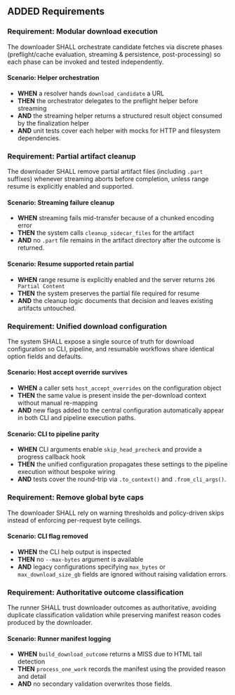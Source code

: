## ADDED Requirements
### Requirement: Modular download execution
The downloader SHALL orchestrate candidate fetches via discrete phases (preflight/cache evaluation, streaming & persistence, post-processing) so each phase can be invoked and tested independently.

#### Scenario: Helper orchestration
- **WHEN** a resolver hands `download_candidate` a URL
- **THEN** the orchestrator delegates to the preflight helper before streaming
- **AND** the streaming helper returns a structured result object consumed by the finalization helper
- **AND** unit tests cover each helper with mocks for HTTP and filesystem dependencies.

### Requirement: Partial artifact cleanup
The downloader SHALL remove partial artifact files (including `.part` suffixes) whenever streaming aborts before completion, unless range resume is explicitly enabled and supported.

#### Scenario: Streaming failure cleanup
- **WHEN** streaming fails mid-transfer because of a chunked encoding error
- **THEN** the system calls `cleanup_sidecar_files` for the artifact
- **AND** no `.part` file remains in the artifact directory after the outcome is returned.

#### Scenario: Resume supported retain partial
- **WHEN** range resume is explicitly enabled and the server returns `206 Partial Content`
- **THEN** the system preserves the partial file required for resume
- **AND** the cleanup logic documents that decision and leaves existing artifacts untouched.

### Requirement: Unified download configuration
The system SHALL expose a single source of truth for download configuration so CLI, pipeline, and resumable workflows share identical option fields and defaults.

#### Scenario: Host accept override survives
- **WHEN** a caller sets `host_accept_overrides` on the configuration object
- **THEN** the same value is present inside the per-download context without manual re-mapping
- **AND** new flags added to the central configuration automatically appear in both CLI and pipeline execution paths.

#### Scenario: CLI to pipeline parity
- **WHEN** CLI arguments enable `skip_head_precheck` and provide a progress callback hook
- **THEN** the unified configuration propagates these settings to the pipeline execution without bespoke wiring
- **AND** tests cover the round-trip via `.to_context()` and `.from_cli_args()`.

### Requirement: Remove global byte caps
The downloader SHALL rely on warning thresholds and policy-driven skips instead of enforcing per-request byte ceilings.

#### Scenario: CLI flag removed
- **WHEN** the CLI help output is inspected
- **THEN** no `--max-bytes` argument is available
- **AND** legacy configurations specifying `max_bytes` or `max_download_size_gb` fields are ignored without raising validation errors.

### Requirement: Authoritative outcome classification
The runner SHALL trust downloader outcomes as authoritative, avoiding duplicate classification validation while preserving manifest reason codes produced by the downloader.

#### Scenario: Runner manifest logging
- **WHEN** `build_download_outcome` returns a MISS due to HTML tail detection
- **THEN** `process_one_work` records the manifest using the provided reason and detail
- **AND** no secondary validation overwrites those fields.
